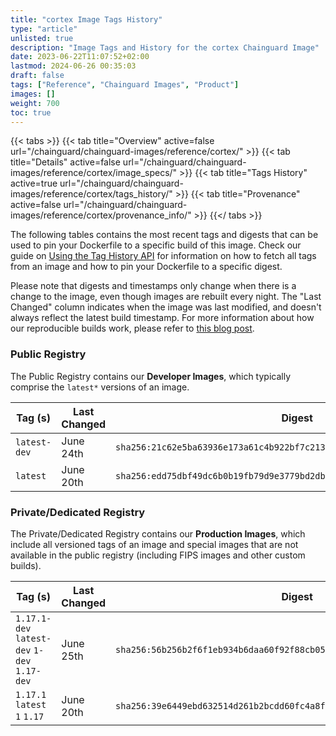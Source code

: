 ```yaml
---
title: "cortex Image Tags History"
type: "article"
unlisted: true
description: "Image Tags and History for the cortex Chainguard Image"
date: 2023-06-22T11:07:52+02:00
lastmod: 2024-06-26 00:35:03
draft: false
tags: ["Reference", "Chainguard Images", "Product"]
images: []
weight: 700
toc: true
---
```


{{< tabs >}}
{{< tab title="Overview" active=false url="/chainguard/chainguard-images/reference/cortex/" >}}
{{< tab title="Details" active=false url="/chainguard/chainguard-images/reference/cortex/image_specs/" >}}
{{< tab title="Tags History" active=true url="/chainguard/chainguard-images/reference/cortex/tags_history/" >}}
{{< tab title="Provenance" active=false url="/chainguard/chainguard-images/reference/cortex/provenance_info/" >}}
{{</ tabs >}}

The following tables contains the most recent tags and digests that can be used to pin your Dockerfile to a specific build of this image. Check our guide on [Using the Tag History API](/chainguard/chainguard-images/using-the-tag-history-api/) for information on how to fetch all tags from an image and how to pin your Dockerfile to a specific digest.

Please note that digests and timestamps only change when there is a change to the image, even though images are rebuilt every night. The "Last Changed" column indicates when the image was last modified, and doesn't always reflect the latest build timestamp. For more information about how our reproducible builds work, please refer to [this blog post](https://www.chainguard.dev/unchained/reproducing-chainguards-reproducible-image-builds).

### Public Registry
The Public Registry contains our **Developer Images**, which typically comprise the `latest*` versions of an image.

| Tag (s)       | Last Changed | Digest                                                                    |
|---------------|--------------|---------------------------------------------------------------------------|
|  `latest-dev` | June 24th    | `sha256:21c62e5ba63936e173a61c4b922bf7c21319c3582bbccc5bafdb9535b1d7c225` |
|  `latest`     | June 20th    | `sha256:edd75dbf49dc6b0b19fb79d9e3779bd2db1efc151cb8a04ff6e197aadf827be4` |


### Private/Dedicated Registry
The Private/Dedicated Registry contains our **Production Images**, which include all versioned tags of an image and special images that are not available in the public registry (including FIPS images and other custom builds).

| Tag (s)                                       | Last Changed | Digest                                                                    |
|-----------------------------------------------|--------------|---------------------------------------------------------------------------|
|  `1.17.1-dev` `latest-dev` `1-dev` `1.17-dev` | June 25th    | `sha256:56b256b2f6f1eb934b6daa60f92f88cb0570e5fd44ede273dce6fb07e52ed934` |
|  `1.17.1` `latest` `1` `1.17`                 | June 20th    | `sha256:39e6449ebd632514d261b2bcdd60fc4a8f10f6c4eef3e646e9a4d9cad016459e` |

